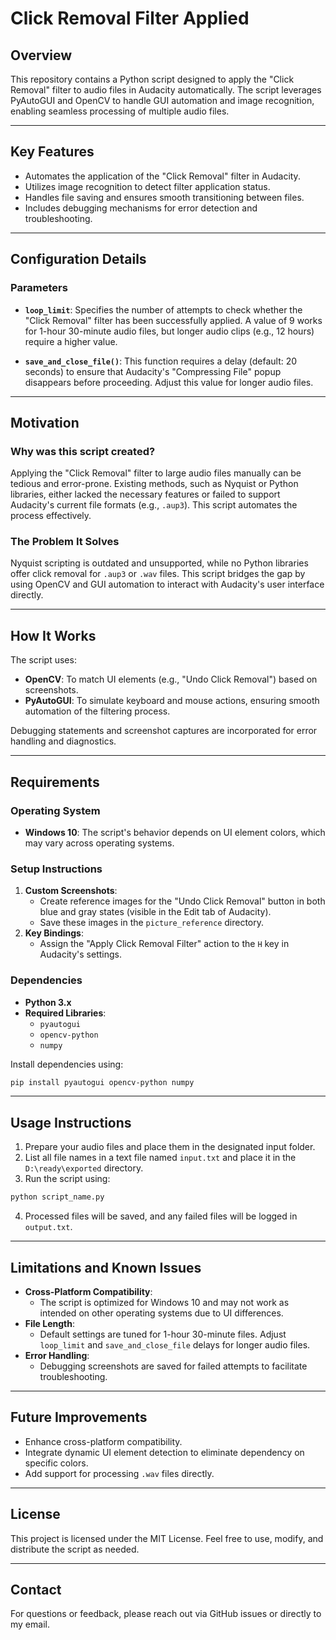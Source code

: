 

# Click Removal Filter Applied

## Overview
This repository contains a Python script designed to apply the "Click Removal" filter to audio files in Audacity automatically. The script leverages PyAutoGUI and OpenCV to handle GUI automation and image recognition, enabling seamless processing of multiple audio files.

---

## Key Features
- Automates the application of the "Click Removal" filter in Audacity.
- Utilizes image recognition to detect filter application status.
- Handles file saving and ensures smooth transitioning between files.
- Includes debugging mechanisms for error detection and troubleshooting.

---

## Configuration Details

### Parameters
- **`loop_limit`**: Specifies the number of attempts to check whether the "Click Removal" filter has been successfully applied. A value of 9 works for 1-hour 30-minute audio files, but longer audio clips (e.g., 12 hours) require a higher value.

- **`save_and_close_file()`**: This function requires a delay (default: 20 seconds) to ensure that Audacity's "Compressing File" popup disappears before proceeding. Adjust this value for longer audio files.

---

## Motivation
### Why was this script created?
Applying the "Click Removal" filter to large audio files manually can be tedious and error-prone. Existing methods, such as Nyquist or Python libraries, either lacked the necessary features or failed to support Audacity's current file formats (e.g., `.aup3`). This script automates the process effectively.

### The Problem It Solves
Nyquist scripting is outdated and unsupported, while no Python libraries offer click removal for `.aup3` or `.wav` files. This script bridges the gap by using OpenCV and GUI automation to interact with Audacity's user interface directly.

---

## How It Works
The script uses:
- **OpenCV**: To match UI elements (e.g., "Undo Click Removal") based on screenshots.
- **PyAutoGUI**: To simulate keyboard and mouse actions, ensuring smooth automation of the filtering process.

Debugging statements and screenshot captures are incorporated for error handling and diagnostics.

---

## Requirements

### Operating System
- **Windows 10**: The script's behavior depends on UI element colors, which may vary across operating systems.

### Setup Instructions
1. **Custom Screenshots**:
   - Create reference images for the "Undo Click Removal" button in both blue and gray states (visible in the Edit tab of Audacity).
   - Save these images in the `picture_reference` directory.
2. **Key Bindings**:
   - Assign the "Apply Click Removal Filter" action to the `H` key in Audacity's settings.

### Dependencies
- **Python 3.x**
- **Required Libraries**:
  - `pyautogui`
  - `opencv-python`
  - `numpy`

Install dependencies using:
```bash
pip install pyautogui opencv-python numpy
```

---

## Usage Instructions
1. Prepare your audio files and place them in the designated input folder.
2. List all file names in a text file named `input.txt` and place it in the `D:\ready\exported` directory.
3. Run the script using:
```bash
python script_name.py
```
4. Processed files will be saved, and any failed files will be logged in `output.txt`.

---

## Limitations and Known Issues
- **Cross-Platform Compatibility**:
   - The script is optimized for Windows 10 and may not work as intended on other operating systems due to UI differences.
- **File Length**:
   - Default settings are tuned for 1-hour 30-minute files. Adjust `loop_limit` and `save_and_close_file` delays for longer audio files.
- **Error Handling**:
   - Debugging screenshots are saved for failed attempts to facilitate troubleshooting.

---

## Future Improvements
- Enhance cross-platform compatibility.
- Integrate dynamic UI element detection to eliminate dependency on specific colors.
- Add support for processing `.wav` files directly.

---

## License
This project is licensed under the MIT License. Feel free to use, modify, and distribute the script as needed.

---

## Contact
For questions or feedback, please reach out via GitHub issues or directly to my email.

